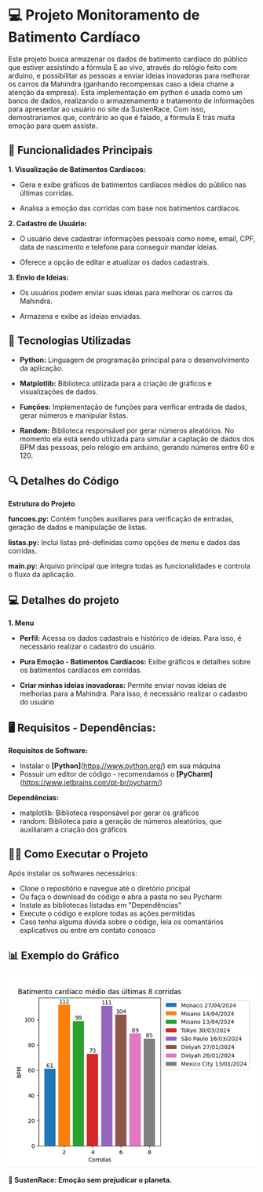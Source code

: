 
# 💻 Projeto Monitoramento de Batimento Cardíaco

Este projeto busca armazenar os dados de batimento cardíaco do público que estiver assistindo a fórmula E ao vivo, através do relógio feito com arduino, e possibilitar as pessoas a enviar ideias inovadoras para melhorar os carros da Mahindra (ganhando recompensas caso a ideia chame a atenção da empresa). Esta implementação em python é usada como um banco de dados, realizando o armazenamento e tratamento de informações para apresentar ao usuário no site da SustenRace. Com isso, demostrariamos que, contrário ao que é falado, a fórmula E trás muita emoção para quem assiste.

## 🔨 Funcionalidades Principais
**1. Visualização de Batimentos Cardíacos:**

- Gera e exibe gráficos de batimentos cardíacos médios do público nas últimas corridas.

- Analisa a emoção das corridas com base nos batimentos cardíacos.

**2. Cadastro de Usuário:**

- O usuário deve cadastrar informações pessoais como nome, email, CPF, data de nascimento e telefone para conseguir mandar ideias.

- Oferece a opção de editar e atualizar os dados cadastrais.

**3. Envio de Ideias:**

- Os usuários podem enviar suas ideias para melhorar os carros da Mahindra.

- Armazena e exibe as ideias enviadas.

## 🧰 Tecnologias Utilizadas

- **Python:** Linguagem de programação principal para o desenvolvimento da aplicação.

- **Matplotlib:** Biblioteca utilizada para a criação de gráficos e visualizações de dados.

- **Funções:** Implementação de funções para verificar entrada de dados, gerar números e manipular listas.

- **Random:** Biblioteca responsável por gerar números aleatórios. No momento ela está sendo utilizada para simular
a captação de dados dos BPM das pessoas, pelo relógio em arduino, gerando números entre 60 e 120.

## 🔍 Detalhes do Código

**Estrutura do Projeto**

**funcoes.py:** Contém funções auxiliares para verificação de entradas, geração de dados e manipulação de listas.

**listas.py:** Inclui listas pré-definidas como opções de menu e dados das corridas.

**main.py:** Arquivo principal que integra todas as funcionalidades e controla o fluxo da aplicação.

## 💻 Detalhes do projeto

**1. Menu**

- **Perfil:** Acessa os dados cadastrais e histórico de ideias. Para isso, é necessário realizar o cadastro do usuário.

- **Pura Emoção - Batimentos Cardíacos:** Exibe gráficos e detalhes sobre os batimentos cardíacos em corridas.

- **Criar minhas ideias inovadoras:** Permite enviar novas ideias de melhorias para a Mahindra. Para isso, é necessário realizar o cadastro do usuário

## 🖥️ Requisitos - Dependências:

**Requisitos de Software:**

- Instalar o **[Python]**(https://www.python.org/) em sua máquina
- Possuir um editor de código - recomendamos o **[PyCharm]**(https://www.jetbrains.com/pt-br/pycharm/)

**Dependências:**

- matplotlib: Biblioteca responsável por gerar os gráficos
- random: Biblioteca para a geração de números aleatórios, que auxiliaram a criação dos gráficos

## 👩‍💻 Como Executar o Projeto

Após instalar os softwares necessários:

- Clone o repositório e navegue até o diretório pricipal
- Ou faça o download do código e abra a pasta no seu Pycharm
- Instale as bibliotecas listadas em "Dependências"
- Execute o código e explore todas as ações permitidas
- Caso tenha alguma dúvida sobre o código, leia os comantários explicativos ou entre em contato conosco

## 📊 Exemplo do Gráfico

<img src="grafico_bpm_sustenrace.png"/>

**💚 SustenRace: Emoção sem prejudicar o planeta.**
